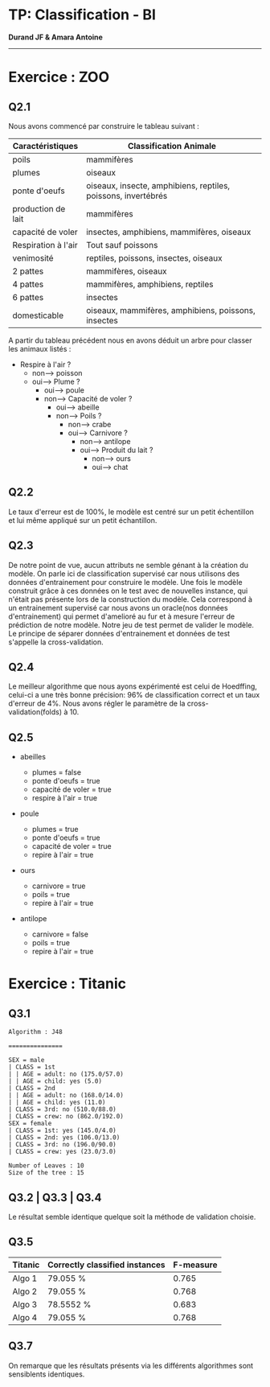 # TP: Classification - BI

**Durand JF & Amara Antoine**

---

# Exercice : ZOO

## Q2.1

Nous avons commencé par construire le tableau suivant :

| Caractéristiques | Classification Animale |
|---|---|
| poils | mammifères |
| plumes | oiseaux |
| ponte d'oeufs | oiseaux, insecte, amphibiens, reptiles, poissons, invertébrés |
| production de lait | mammifères |
| capacité de voler | insectes, amphibiens, mammifères, oiseaux |
| Respiration à l'air | Tout sauf poissons |
| venimosité | reptiles, poissons, insectes, oiseaux |
| 2 pattes | mammifères, oiseaux |
| 4 pattes | mammifères, amphibiens, reptiles |
| 6 pattes | insectes |
| domesticable | oiseaux, mammifères, amphibiens, poissons, insectes |


A partir du tableau précédent nous en avons déduit un arbre pour classer les animaux listés :

- Respire à l'air ?
  - non--> poisson
  - oui--> Plume ?
    - oui--> poule
    - non--> Capacité de voler ?
      - oui--> abeille
      - non--> Poils ?
        - non--> crabe
        - oui--> Carnivore ?
          - non--> antilope
          - oui--> Produit du lait ?
            - non--> ours
            - oui--> chat

## Q2.2

Le taux d'erreur est de 100%, le modèle est centré sur un petit échentillon et lui même appliqué sur un petit échantillon.

## Q2.3

De notre point de vue, aucun attributs ne semble génant à la création du modèle. On parle ici de classification supervisé car nous utilisons des données d'entrainement pour construire le modèle. Une fois le modèle construit grâce à ces données on le test avec de nouvelles instance, qui n'était pas présente lors de la construction du modèle. Cela correspond à un entrainement supervisé car nous avons un oracle(nos données d'entrainement) qui permet d'amelioré au fur et à mesure l'erreur de prédiction de notre modèle. Notre jeu de test permet de valider le modèle. Le principe de séparer données d'entrainement et données de test s'appelle la cross-validation.

## Q2.4

Le meilleur algorithme que nous ayons expérimenté est celui de Hoedffing, celui-ci a une très bonne précision: 96% de classification correct et un taux d'erreur de 4%. Nous avons régler le paramètre de la cross-validation(folds) à 10.

## Q2.5

- abeilles
  + plumes = false
  + ponte d'oeufs = true
  + capacité de voler = true
  + respire à l'air = true

- poule
  + plumes = true
  + ponte d'oeufs = true
  + capacité de voler = true
  + repire à l'air = true

- ours
  + carnivore = true
  + poils = true
  + repire à l'air = true

- antilope
  + carnivore = false
  + poils = true
  + repire à l'air = true

# Exercice : Titanic

## Q3.1

```
Algorithm : J48

===============

SEX = male
| CLASS = 1st
| | AGE = adult: no (175.0/57.0)
| | AGE = child: yes (5.0)
| CLASS = 2nd
| | AGE = adult: no (168.0/14.0)
| | AGE = child: yes (11.0)
| CLASS = 3rd: no (510.0/88.0)
| CLASS = crew: no (862.0/192.0)
SEX = female
| CLASS = 1st: yes (145.0/4.0)
| CLASS = 2nd: yes (106.0/13.0)
| CLASS = 3rd: no (196.0/90.0)
| CLASS = crew: yes (23.0/3.0)

Number of Leaves : 10
Size of the tree : 15
```

## Q3.2 | Q3.3 | Q3.4

Le résultat semble identique quelque soit la méthode de validation choisie.


## Q3.5

| Titanic | Correctly classified instances | F-measure |
|---|---|---|
| Algo 1 | 79.055 % | 0.765 |
| Algo 2 | 79.055 % | 0.768 |
| Algo 3 | 78.5552 % | 0.683 |
| Algo 4 | 79.055 % | 0.768 |

## Q3.7

On remarque que les résultats présents via les différents algorithmes sont sensiblents identiques.
